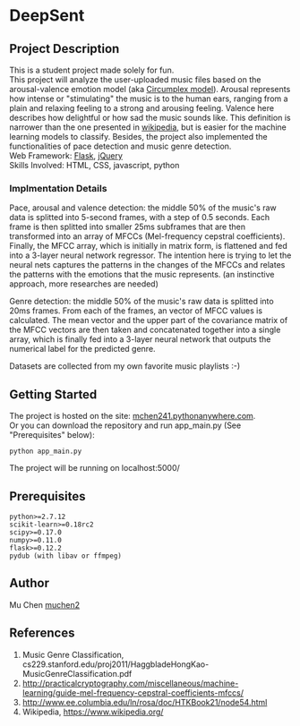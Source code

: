 # DeepSent
## Project Description
This is a student project made solely for fun.<br/>
This project will analyze the user-uploaded music files based on the arousal-valence emotion model (aka [Circumplex model](https://en.wikipedia.org/wiki/Emotion_classification)). Arousal represents how intense or "stimulating" the music is to the human ears, ranging from a plain and relaxing feeling to a strong and arousing feeling. Valence here describes how delightful or how sad the music sounds like. This definition is narrower than the one presented in [wikipedia](https://en.wikipedia.org/wiki/Valence_(psychology)), but is easier for the machine learning models to classify. Besides, the project also implemented the functionalities of pace detection and music genre detection.<br/>
Web Framework: [Flask](http://flask.pocoo.org/), [jQuery](https://jquery.com/)<br/>
Skills Involved: HTML, CSS, javascript, python<br/>

### Implmentation Details
Pace, arousal and valence detection: the middle 50% of the music's raw data is splitted into 5-second frames, with a step of 0.5 seconds. Each frame is then splitted into smaller 25ms subframes that are then transformed into an array of MFCCs (Mel-frequency cepstral coefficients). Finally, the MFCC array, which is initially in matrix form, is flattened and fed into a 3-layer neural network regressor. The intention here is trying to let the neural nets captures the patterns in the changes of the MFCCs and relates the patterns with the emotions that the music represents. (an instinctive approach, more researches are needed)<br/>

Genre detection: the middle 50% of the music's raw data is splitted into 20ms frames. From each of the frames, an vector of MFCC values is calculated. The mean vector and the upper part of the covariance matrix of the MFCC vectors are then taken and concatenated together into a single array, which is finally fed into a 3-layer neural network that outputs the numerical label for the predicted genre.<br/>

Datasets are collected from my own favorite music playlists :-)

## Getting Started
The project is hosted on the site: [mchen241.pythonanywhere.com](https://mchen241.pythonanywhere.com).<br/>
Or you can download the repository and run app_main.py (See "Prerequisites" below):
```
python app_main.py
```
The project will be running on localhost:5000/

## Prerequisites
```
python>=2.7.12
scikit-learn>=0.18rc2
scipy>=0.17.0
numpy>=0.11.0
flask>=0.12.2
pydub (with libav or ffmpeg)
```

## Author
Mu Chen [muchen2](https://github.com/muchen2)

## References
1. Music Genre Classification, cs229.stanford.edu/proj2011/HaggbladeHongKao-MusicGenreClassification.pdf
2. http://practicalcryptography.com/miscellaneous/machine-learning/guide-mel-frequency-cepstral-coefficients-mfccs/
3. http://www.ee.columbia.edu/ln/rosa/doc/HTKBook21/node54.html
4. Wikipedia, https://www.wikipedia.org/
